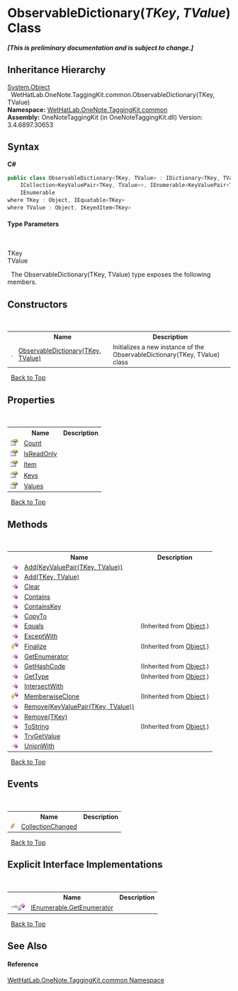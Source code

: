 # ObservableDictionary(*TKey*, *TValue*) Class
 _**\[This is preliminary documentation and is subject to change.\]**_


## Inheritance Hierarchy
<a href="http://msdn2.microsoft.com/en-us/library/e5kfa45b" target="_blank">System.Object</a><br />&nbsp;&nbsp;WetHatLab.OneNote.TaggingKit.common.ObservableDictionary(TKey, TValue)<br />
**Namespace:**&nbsp;<a href="bcdbab9c-63d1-48a4-6937-af53fb8d9a55">WetHatLab.OneNote.TaggingKit.common</a><br />**Assembly:**&nbsp;OneNoteTaggingKit (in OneNoteTaggingKit.dll) Version: 3.4.6897.30653

## Syntax

**C#**<br />
``` C#
public class ObservableDictionary<TKey, TValue> : IDictionary<TKey, TValue>, 
	ICollection<KeyValuePair<TKey, TValue>>, IEnumerable<KeyValuePair<TKey, TValue>>, 
	IEnumerable
where TKey : Object, IEquatable<TKey>
where TValue : Object, IKeyedItem<TKey>

```


#### Type Parameters
&nbsp;<dl><dt>TKey</dt><dd /><dt>TValue</dt><dd /></dl>&nbsp;
The ObservableDictionary(TKey, TValue) type exposes the following members.


## Constructors
&nbsp;<table><tr><th></th><th>Name</th><th>Description</th></tr><tr><td>![Public method](media/pubmethod.gif "Public method")</td><td><a href="3eb31ad3-e810-8cba-da1a-bb5cba41f8cb">ObservableDictionary(TKey, TValue)</a></td><td>
Initializes a new instance of the ObservableDictionary(TKey, TValue) class</td></tr></table>&nbsp;
<a href="#observabledictionary(*tkey*,-*tvalue*)-class">Back to Top</a>

## Properties
&nbsp;<table><tr><th></th><th>Name</th><th>Description</th></tr><tr><td>![Public property](media/pubproperty.gif "Public property")</td><td><a href="c3735c71-b65b-d936-85f0-ac01f4780298">Count</a></td><td /></tr><tr><td>![Public property](media/pubproperty.gif "Public property")</td><td><a href="548523e4-d8a8-2f54-b722-5bbb6f24ffc2">IsReadOnly</a></td><td /></tr><tr><td>![Public property](media/pubproperty.gif "Public property")</td><td><a href="97aab1e7-a630-9125-fe9c-e7a15532802b">Item</a></td><td /></tr><tr><td>![Public property](media/pubproperty.gif "Public property")</td><td><a href="372b84e7-a072-98e0-36f9-7be9d5ad2c0c">Keys</a></td><td /></tr><tr><td>![Public property](media/pubproperty.gif "Public property")</td><td><a href="0cee634f-86fc-348a-f386-edfbde184a75">Values</a></td><td /></tr></table>&nbsp;
<a href="#observabledictionary(*tkey*,-*tvalue*)-class">Back to Top</a>

## Methods
&nbsp;<table><tr><th></th><th>Name</th><th>Description</th></tr><tr><td>![Public method](media/pubmethod.gif "Public method")</td><td><a href="fabba424-5cfd-72e4-09c5-b6eec071e9ce">Add(KeyValuePair(TKey, TValue))</a></td><td /></tr><tr><td>![Public method](media/pubmethod.gif "Public method")</td><td><a href="2cd69668-65c7-03b8-3792-2a205a2d6a17">Add(TKey, TValue)</a></td><td /></tr><tr><td>![Public method](media/pubmethod.gif "Public method")</td><td><a href="1733264f-7732-3d12-a364-c8a8b1ecc512">Clear</a></td><td /></tr><tr><td>![Public method](media/pubmethod.gif "Public method")</td><td><a href="7d0691c8-4d95-bc79-d919-20def528aed7">Contains</a></td><td /></tr><tr><td>![Public method](media/pubmethod.gif "Public method")</td><td><a href="68be8d77-68be-43b0-2b85-bd0f3ce18010">ContainsKey</a></td><td /></tr><tr><td>![Public method](media/pubmethod.gif "Public method")</td><td><a href="a7f9f8c3-c32a-5f9c-5afb-70fac0156fdf">CopyTo</a></td><td /></tr><tr><td>![Public method](media/pubmethod.gif "Public method")</td><td><a href="http://msdn2.microsoft.com/en-us/library/bsc2ak47" target="_blank">Equals</a></td><td> (Inherited from <a href="http://msdn2.microsoft.com/en-us/library/e5kfa45b" target="_blank">Object</a>.)</td></tr><tr><td>![Public method](media/pubmethod.gif "Public method")</td><td><a href="acfb52e2-a1f7-960b-c19c-fa5407c26737">ExceptWith</a></td><td /></tr><tr><td>![Protected method](media/protmethod.gif "Protected method")</td><td><a href="http://msdn2.microsoft.com/en-us/library/4k87zsw7" target="_blank">Finalize</a></td><td> (Inherited from <a href="http://msdn2.microsoft.com/en-us/library/e5kfa45b" target="_blank">Object</a>.)</td></tr><tr><td>![Public method](media/pubmethod.gif "Public method")</td><td><a href="7bba9b7b-ece3-1525-ecf2-d71ce2745c51">GetEnumerator</a></td><td /></tr><tr><td>![Public method](media/pubmethod.gif "Public method")</td><td><a href="http://msdn2.microsoft.com/en-us/library/zdee4b3y" target="_blank">GetHashCode</a></td><td> (Inherited from <a href="http://msdn2.microsoft.com/en-us/library/e5kfa45b" target="_blank">Object</a>.)</td></tr><tr><td>![Public method](media/pubmethod.gif "Public method")</td><td><a href="http://msdn2.microsoft.com/en-us/library/dfwy45w9" target="_blank">GetType</a></td><td> (Inherited from <a href="http://msdn2.microsoft.com/en-us/library/e5kfa45b" target="_blank">Object</a>.)</td></tr><tr><td>![Public method](media/pubmethod.gif "Public method")</td><td><a href="d2da0533-9b96-5fea-b765-5519414b81d5">IntersectWith</a></td><td /></tr><tr><td>![Protected method](media/protmethod.gif "Protected method")</td><td><a href="http://msdn2.microsoft.com/en-us/library/57ctke0a" target="_blank">MemberwiseClone</a></td><td> (Inherited from <a href="http://msdn2.microsoft.com/en-us/library/e5kfa45b" target="_blank">Object</a>.)</td></tr><tr><td>![Public method](media/pubmethod.gif "Public method")</td><td><a href="71d647e1-c8b5-6cc8-4176-2e06d4087daf">Remove(KeyValuePair(TKey, TValue))</a></td><td /></tr><tr><td>![Public method](media/pubmethod.gif "Public method")</td><td><a href="8ad39ec7-6223-9c6f-5dc3-bdf2952edf00">Remove(TKey)</a></td><td /></tr><tr><td>![Public method](media/pubmethod.gif "Public method")</td><td><a href="http://msdn2.microsoft.com/en-us/library/7bxwbwt2" target="_blank">ToString</a></td><td> (Inherited from <a href="http://msdn2.microsoft.com/en-us/library/e5kfa45b" target="_blank">Object</a>.)</td></tr><tr><td>![Public method](media/pubmethod.gif "Public method")</td><td><a href="ededd755-27e8-310e-5102-8f5eec3d741a">TryGetValue</a></td><td /></tr><tr><td>![Public method](media/pubmethod.gif "Public method")</td><td><a href="a2c169fd-8867-c0a0-7da9-8b5cc87d0a42">UnionWith</a></td><td /></tr></table>&nbsp;
<a href="#observabledictionary(*tkey*,-*tvalue*)-class">Back to Top</a>

## Events
&nbsp;<table><tr><th></th><th>Name</th><th>Description</th></tr><tr><td>![Public event](media/pubevent.gif "Public event")</td><td><a href="8b8d29b3-972c-6314-c15d-b1edb0fd33bb">CollectionChanged</a></td><td /></tr></table>&nbsp;
<a href="#observabledictionary(*tkey*,-*tvalue*)-class">Back to Top</a>

## Explicit Interface Implementations
&nbsp;<table><tr><th></th><th>Name</th><th>Description</th></tr><tr><td>![Explicit interface implementation](media/pubinterface.gif "Explicit interface implementation")![Private method](media/privmethod.gif "Private method")</td><td><a href="ba664450-1f9a-4f21-1c62-1defaf8c690d">IEnumerable.GetEnumerator</a></td><td /></tr></table>&nbsp;
<a href="#observabledictionary(*tkey*,-*tvalue*)-class">Back to Top</a>

## See Also


#### Reference
<a href="bcdbab9c-63d1-48a4-6937-af53fb8d9a55">WetHatLab.OneNote.TaggingKit.common Namespace</a><br />
